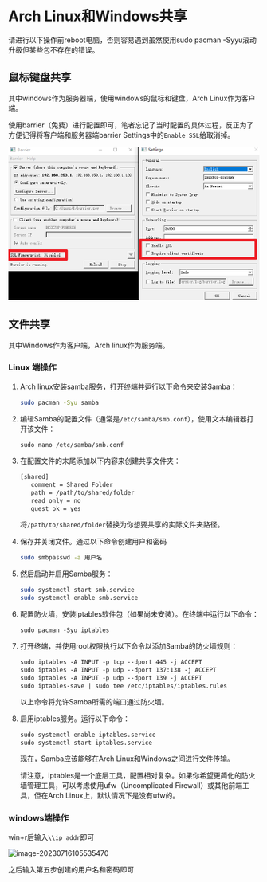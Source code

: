 # Arch Linux和Windows共享

请进行以下操作前reboot电脑，否则容易遇到虽然使用sudo pacman -Syyu滚动升级但某些包不存在的错误。

## 鼠标键盘共享

其中windows作为服务器端，使用windows的鼠标和键盘，Arch Linux作为客户端。

使用barrier（免费）进行配置即可，笔者忘记了当时配置的具体过程，反正为了方便记得将客户端和服务器端barrier Settings中的```Enable SSL```给取消掉。

![image-20230716110020276](img/image-20230716110020276.png)

## 文件共享

其中Windows作为客户端，Arch linux作为服务端。

### Linux 端操作

1. Arch linux安装samba服务，打开终端并运行以下命令来安装Samba：

   ```bash
   sudo pacman -Syu samba
   ```

2. 编辑Samba的配置文件（通常是`/etc/samba/smb.conf`），使用文本编辑器打开该文件：

   ```
   sudo nano /etc/samba/smb.conf
   ```

3. 在配置文件的末尾添加以下内容来创建共享文件夹：

   ```
   [shared]
      comment = Shared Folder
      path = /path/to/shared/folder
      read only = no
      guest ok = yes
   ```

   将`/path/to/shared/folder`替换为你想要共享的实际文件夹路径。

4. 保存并关闭文件。通过以下命令创建用户和密码

   ```bash
   sudo smbpasswd -a 用户名
   ```
   
5. 然后启动并启用Samba服务：

   ```bash
   sudo systemctl start smb.service
   sudo systemctl enable smb.service
   ```

6. 配置防火墙，安装iptables软件包（如果尚未安装）。在终端中运行以下命令：

    ```
    sudo pacman -Syu iptables
    ```

7. 打开终端，并使用root权限执行以下命令以添加Samba的防火墙规则：

    ```
    sudo iptables -A INPUT -p tcp --dport 445 -j ACCEPT
    sudo iptables -A INPUT -p udp --dport 137:138 -j ACCEPT
    sudo iptables -A INPUT -p udp --dport 139 -j ACCEPT
    sudo iptables-save | sudo tee /etc/iptables/iptables.rules
    ```

    以上命令将允许Samba所需的端口通过防火墙。

8. 启用iptables服务。运行以下命令：

    ```
    sudo systemctl enable iptables.service
    sudo systemctl start iptables.service
    ```

    现在，Samba应该能够在Arch Linux和Windows之间进行文件传输。

    请注意，iptables是一个底层工具，配置相对复杂。如果你希望更简化的防火墙管理工具，可以考虑使用ufw（Uncomplicated Firewall）或其他前端工具，但在Arch Linux上，默认情况下是没有ufw的。

### windows端操作

win+r后输入```\\ip addr```即可

![image-20230716105535470](index.assets/image-20230716105535470.png)

之后输入第五步创建的用户名和密码即可